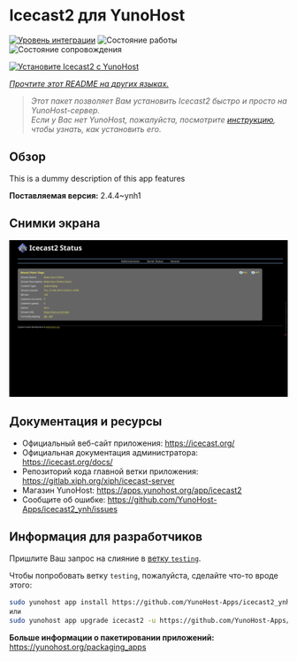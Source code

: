 <!--
Важно: этот README был автоматически сгенерирован <https://github.com/YunoHost/apps/tree/master/tools/readme_generator>
Он НЕ ДОЛЖЕН редактироваться вручную.
-->

# Icecast2 для YunoHost

[![Уровень интеграции](https://dash.yunohost.org/integration/icecast2.svg)](https://ci-apps.yunohost.org/ci/apps/icecast2/) ![Состояние работы](https://ci-apps.yunohost.org/ci/badges/icecast2.status.svg) ![Состояние сопровождения](https://ci-apps.yunohost.org/ci/badges/icecast2.maintain.svg)

[![Установите Icecast2 с YunoHost](https://install-app.yunohost.org/install-with-yunohost.svg)](https://install-app.yunohost.org/?app=icecast2)

*[Прочтите этот README на других языках.](./ALL_README.md)*

> *Этот пакет позволяет Вам установить Icecast2 быстро и просто на YunoHost-сервер.*  
> *Если у Вас нет YunoHost, пожалуйста, посмотрите [инструкцию](https://yunohost.org/install), чтобы узнать, как установить его.*

## Обзор

This is a dummy description of this app features


**Поставляемая версия:** 2.4.4~ynh1

## Снимки экрана

![Снимок экрана Icecast2](./doc/screenshots/screenshot.png)

## Документация и ресурсы

- Официальный веб-сайт приложения: <https://icecast.org/>
- Официальная документация администратора: <https://icecast.org/docs/>
- Репозиторий кода главной ветки приложения: <https://gitlab.xiph.org/xiph/icecast-server>
- Магазин YunoHost: <https://apps.yunohost.org/app/icecast2>
- Сообщите об ошибке: <https://github.com/YunoHost-Apps/icecast2_ynh/issues>

## Информация для разработчиков

Пришлите Ваш запрос на слияние в [ветку `testing`](https://github.com/YunoHost-Apps/icecast2_ynh/tree/testing).

Чтобы попробовать ветку `testing`, пожалуйста, сделайте что-то вроде этого:

```bash
sudo yunohost app install https://github.com/YunoHost-Apps/icecast2_ynh/tree/testing --debug
или
sudo yunohost app upgrade icecast2 -u https://github.com/YunoHost-Apps/icecast2_ynh/tree/testing --debug
```

**Больше информации о пакетировании приложений:** <https://yunohost.org/packaging_apps>

